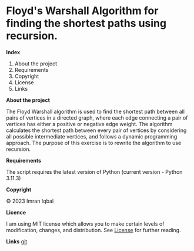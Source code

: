 # Floyd's Warshall Algorithm for finding the shortest paths using recursion.

**Index**

1. About the project
2. Requirements
3. Copyright
4. License
5. Links

**About the project**

The Floyd Warshall algorithm is used to find the shortest path between all pairs of vertices in a directed graph, where each edge connecting a pair of vertices has either a positive or negative edge weight. The algorithm calculates the shortest path between every pair of vertices by considering all possible intermediate vertices, and follows a dynamic programming approach. The purpose of this exercise is to rewrite the algorithm to use recursion.

**Requirements**

The script requires the latest version of Python (current version - Python 3.11.3)

**Copyright**

© 2023 Imran Iqbal

**Licence**

I am using MIT license which allows you to make certain levels of modification, changes, and distribution. See [License](https://en.wikipedia.org/wiki/MIT_License "MIT") for further reading.

**Links** 
[git](https://github.com/iqbal-imran/Floyd_assignment.git "git") 
